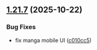 ## [1.21.7](https://github.com/strumok-app/strumok/compare/v1.21.6...v1.21.7) (2025-10-22)


### Bug Fixes

* fix manga mobile UI ([c010cc5](https://github.com/strumok-app/strumok/commit/c010cc53b9e502d2d6ebc48cf88fb1ae3bb24f42))



